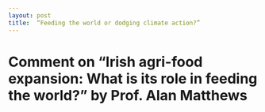 ```yaml
---
layout: post
title:  “Feeding the world or dodging climate action?”
---
```


# Comment on “Irish agri-food expansion: What is its role in feeding the world?” by Prof. Alan Matthews 